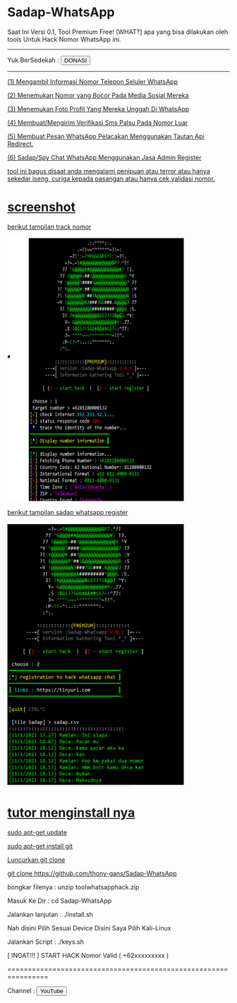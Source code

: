 # Sadap-WhatsApp
Saat Ini Versi 0.1, Tool Premium Free! [WHAT?] apa yang bisa dilakukan oleh tools Untuk Hack Nomor WhatsApp ini.

-----------------------------------------
Yuk BerSedekah : 
<a href="https://adsafelink.com/F5Smwr4kz">
<button type="submit">DONASI</button><br>

-----------------------------------------

(1) Mengambil Informasi Nomor Telepon Seluler WhatsApp

(2) Menemukan Nomor yang Bocor Pada Media Sosial Mereka

(3) Menemukan Foto Profil Yang Mereka Unggah Di WhatsApp

(4) Membuat/Mengirim Verifikasi Sms Palsu Pada Nomor Luar

(5) Membuat Pesan WhatsApp Pelacakan Menggunakan Tautan Api Redirect.

(6) Sadap/Spy Chat WhatsApp Menggunakan Jasa Admin Register 

tool ini bagus disaat anda mengalami penipuan atau terror
atau hanya sekedar iseng, curiga kepada pasangan atau hanya cek validasi nomor.

# screenshot

berikut tampilan track nomor

<img src="screenshoot1.PNG" alt="linux" style="width:400px;height:600px"/>


berikut tampilan sadap whatsapp register

<img src="sadapwhatsapp.PNG" alt="linux" style="width:400px;height:600px"/>

# tutor menginstall nya

sudo apt-get update

sudo apt-get install git

Luncurkan git clone

git clone https://github.com/thony-gans/Sadap-WhatsApp

bongkar filenya : unzip toolwhatsapphack.zip

Masuk Ke Dir : cd Sadap-WhatsApp

Jalankan lanjutan : ./install.sh

Nah disini Pilih Sesuai Device Disini Saya Pilih Kali-Linux

Jalankan Script : ./keys.sh

[ INGAT!!! ] START HACK Nomor Valid ( +62xxxxxxxxx )

================================================================

Channel :
<a href="https://adsafelink.com/TN1m5Xu">
<button type="submit">YouTube</button>
